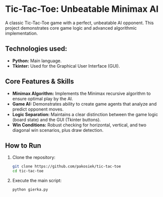 # Tic-Tac-Toe: Unbeatable Minimax AI


A classic Tic-Tac-Toe game with a perfect, unbeatable AI opponent. This project demonstrates core game logic and advanced algorithmic implementation.

## Technologies used:

* **Python:** Main language.
* **Tkinter:** Used for the Graphical User Interface (GUI).

## Core Features & Skills

* **Minimax Algorithm:** Implements the Minimax recursive algorithm to ensure optimal play by the AI.
* **Game AI:** Demonstrates ability to create game agents that analyze and predict opponent moves.
* **Logic Separation:** Maintains a clear distinction between the game logic (board state) and the GUI (Tkinter buttons).
* **Win Conditions:** Robust checking for horizontal, vertical, and two diagonal win scenarios, plus draw detection.

## How to Run

1.  Clone the repository:
    ```bash
    git clone https://github.com/pakosiek/tic-tac-toe
    cd tic-tac-toe
    ```
2.  Execute the main script:
    ```bash
    python gierka.py
    ```
